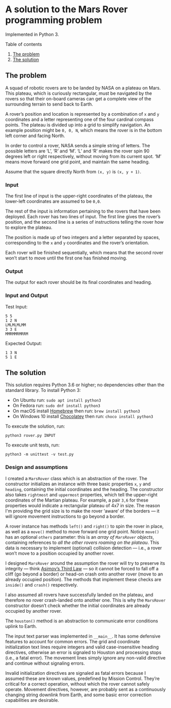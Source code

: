 # A solution to the Mars Rover programming problem

Implemented in Python 3.

Table of contents

1. [The problem](#the-problem)
2. [The solution](#the-solution)

## The problem

A squad of robotic rovers are to be landed by NASA on a plateau on Mars. This plateau, which is curiously rectangular, must be navigated by the rovers so that their on-board cameras can get a complete view of the surrounding terrain to send back to Earth.

A rover’s position and location is represented by a combination of `x` and `y` coordinates and a letter representing one of the four cardinal compass points. The plateau is divided up into a grid to simplify navigation. An example position might be `0, 0, N`, which means the rover is in the bottom left corner and facing North.

In order to control a rover, NASA sends a simple string of letters. The possible letters are ‘L’, ‘R’ and ‘M’. ‘L’ and ‘R’ makes the rover spin 90 degrees left or right respectively, without moving from its current spot. 
‘M’ means move forward one grid point, and maintain the same heading.

Assume that the square directly North from `(x, y)` is `(x, y + 1)`.

### Input

The first line of input is the upper-right coordinates of the plateau, the lower-left coordinates are assumed to be `0,0`.

The rest of the input is information pertaining to the rovers that have been deployed. Each rover has two lines of input. The first line gives the rover’s position, and the second line is a series of instructions telling the rover how to explore the plateau.

The position is made up of two integers and a letter separated by spaces, corresponding to the `x` and `y` coordinates and the rover’s orientation.

Each rover will be finished sequentially, which means that the second rover won’t start to move until the first one has finished moving.

### Output

The output for each rover should be its final coordinates and heading.

### Input and Output

Test Input:

```
5 5
1 2 N
LMLMLMLMM
3 3 E
MMRMMRMRRM
```

Expected Output:

```
1 3 N
5 1 E
```

## The solution

This solution requires Python 3.6 or higher; no dependencies other than the standard library. To install Python 3:

- On Ubuntu run: `sudo apt install python3`
- On Fedora run: `sudo dnf install python3`
- On macOS install [Homebrew](https://brew.sh/) then run: `brew install python3`
- On Windows 10 install [Chocolatey](https://chocolatey.org/) then run: `choco install python3`

To execute the solution, run:

    python3 rover.py INPUT

To execute unit tests, run:

    python3 -m unittest -v test.py

### Design and assumptions

I created a `MarsRover` class which is an abstraction of the rover. The constructor initializes an instance with three basic properties `x`, `y` and `heading`, containing the initial coordinates and the heading. The constructor also takes `rightmost` and `uppermost` properties, which tell the upper-right coordinates of the Martian plateau. For example, a pair `3,6` for these properties would indicate a rectangular plateau of 4x7 in size. The reason I'm providing the grid size is to make the rover ‘aware’ of the borders — it will ignore movement instructions to go beyond a border.

A rover instance has methods `left()` and `right()` to spin the rover in place, as well as a `move()` method to move forward one grid point. Notice `move()` has an optional `others` parameter: this is an *array of `MarsRover` objects*, containing references to *all the other rovers roaming on the plateau*. This data is necessary to implement (optional) collision detection — i.e., a rover won’t move to a position occupied by another rover.

I designed `MarsRover` around the assumption the rover will try to preserve its integrity — think [Asimov’s Third Law](https://en.wikipedia.org/wiki/Three_Laws_of_Robotics) — so it cannot be forced to fall off a cliff (go beyond a border) or head-on crash onto another rover (move to an already occupied position). The methods that implement these checks are `inside()` and `crash()` respectively.

I also assumed all rovers have successfully landed on the plateau, and therefore no rover crash-landed onto another one. This is why the `MarsRover` constructor doesn’t check whether the initial coordinates are already occupied by another rover.

The `houston()` method is an abstraction to communicate error conditions uplink to Earth.

The input text parser was implemented in `__main__`. It has some defensive features to account for common errors. The grid and coordinate initialization text lines require integers and  valid case-insensitive heading directives, otherwise an error is signaled to Houston and processing stops (i.e., a fatal error). The movement lines simply ignore any non-valid directive and continue without signaling errors.

Invalid initialization directives are signaled as fatal errors because I assumed these are known values, predefined by Mission Control. They’re critical for a correct operation, without which the rover cannot safely operate. Movement directives, however, are probably sent as a continuously changing string downlink from Earth, and some basic error correction capabilities are desirable.
